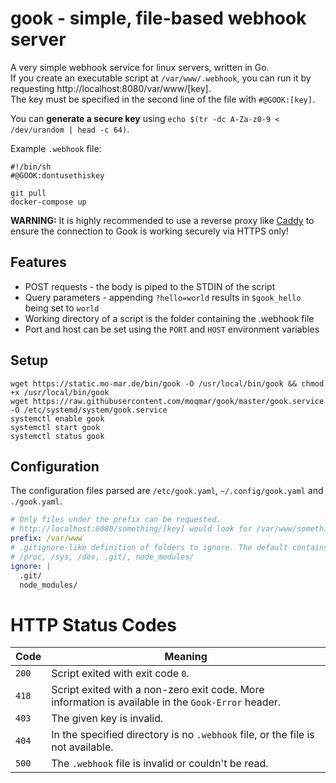# gook - simple, file-based webhook server

A very simple webhook service for linux servers, written in Go.  
If you create an executable script at `/var/www/.webhook`, you can run it by requesting http://localhost:8080/var/www/[key].  
The key must be specified in the second line of the file with `#@GOOK:[key]`.

You can **generate a secure key** using `echo $(tr -dc A-Za-z0-9 < /dev/urandom | head -c 64)`.

Example `.webhook` file:
```
#!/bin/sh
#@GOOK:dontusethiskey

git pull
docker-compose up
```

**WARNING:** It is highly recommended to use a reverse proxy like [Caddy](https://caddyserver.com/) to ensure the connection to Gook is working securely via HTTPS only!

## Features

- POST requests - the body is piped to the STDIN of the script
- Query parameters - appending `?hello=world` results in `$gook_hello` being set to `world`
- Working directory of a script is the folder containing the .webhook file
- Port and host can be set using the `PORT` and `HOST` environment variables

## Setup
```
wget https://static.mo-mar.de/bin/gook -O /usr/local/bin/gook && chmod +x /usr/local/bin/gook
wget https://raw.githubusercontent.com/moqmar/gook/master/gook.service -O /etc/systemd/system/gook.service
systemctl enable gook
systemctl start gook
systemctl status gook
```

## Configuration

The configuration files parsed are `/etc/gook.yaml`, `~/.config/gook.yaml` and `./gook.yaml`.

```yaml
# Only files under the prefix can be requested.
# http://localhost:8080/something/[key] would look for /var/www/something/.webhook in this case.
prefix: /var/www
# .gitignore-like definition of folders to ignore. The default contains the following folders:
# /proc, /sys, /dev, .git/, node_modules/
ignore: |
  .git/
  node_modules/
```

# HTTP Status Codes
 Code  |  Meaning
------ | ---------
 `200` | Script exited with exit code `0`.
 `418` | Script exited with a non-zero exit code. More information is available in the `Gook-Error` header.
 `403` | The given key is invalid.
 `404` | In the specified directory is no `.webhook` file, or the file is not available.
 `500` | The `.webhook` file is invalid or couldn't be read.

